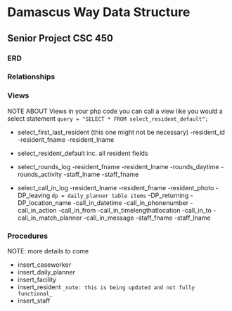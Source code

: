 # Damascus Way Data Structure

## Senior Project CSC 450

### ERD

### Relationships

### Views
NOTE ABOUT Views
in your php code you can call a view like you would a select statement
```query = "SELECT * FROM select_resident_default";```

- select_first_last_resident (this one might not be necessary)
  -resident_id
  -resident_fname
  -resident_lname

- select_resident_default
  inc. all resident fields

- select_rounds_log
  -resident_fname
  -resident_lname
  -rounds_daytime
  -rounds_activity
  -staff_lname
  -staff_fname

- select_call_in_log
  -resident_lname
  -resident_fname
  -resident_photo
  -DP_leaving `dp = daily_planner table items`
  -DP_returning
  -DP_location_name
  -call_in_datetime
  -call_in_phonenumber
  -call_in_action
  -call_in_from
  -call_in_timelengthatlocation
  -call_in_to
  -call_in_match_planner
  -call_in_message
  -staff_fname
  -staff_lname
  
### Procedures
NOTE: more details to come

- insert_caseworker
- insert_daily_planner
- insert_facility
- insert_resident `_note: this is being updated and not fully functional_`
- insert_staff
